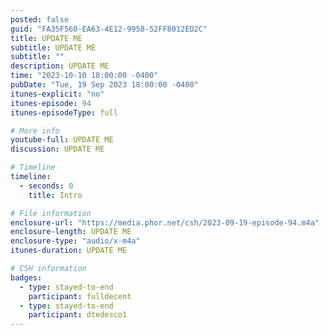```yaml
---
posted: false
guid: "FA35F560-EA63-4E12-9958-52FF8012ED2C"
title: UPDATE ME
subtitle: UPDATE ME
subtitle: ""
description: UPDATE ME 
time: "2023-10-10 18:00:00 -0400"
pubDate: "Tue, 19 Sep 2023 18:00:00 -0400"
itunes-explicit: "no"
itunes-episode: 94
itunes-episodeType: full

# More info
youtube-full: UPDATE ME
discussion: UPDATE ME

# Timeline
timeline:
  - seconds: 0
    title: Intro

# File information
enclosure-url: "https://media.phor.net/csh/2023-09-19-episode-94.m4a"
enclosure-length: UPDATE ME
enclosure-type: "audio/x-m4a"
itunes-duration: UPDATE ME

# CSH information
badges:
  - type: stayed-to-end
    participant: fulldecent
  - type: stayed-to-end
    participant: dtedesco1
---
```

